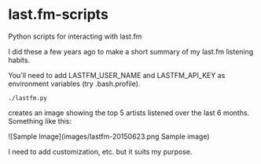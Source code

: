 # last.fm-scripts
Python scripts for interacting with last.fm

I did these a few years ago to make a short summary of my last.fm listening habits. 

You'll need to add LASTFM_USER_NAME and LASTFM_API_KEY as environment variables (try .bash.profile).

```
./lastfm.py
```

creates an image showing the top 5 artists listened over the last 6 months. Something like this:

![Sample Image](images/lastfm-20150623.png Sample image)

I need to add customization, etc. but it suits my purpose.


